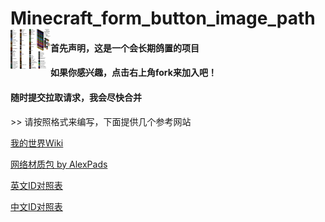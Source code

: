 <h1>Minecraft_form_button_image_path<img src="https://raw.githubusercontent.com/Anders233/form_button_image_path/master/image.png" height="64" width="64" align="left"></img></h1>
<h4>首先声明，这是一个会长期鸽置的项目</h4>
<h4>如果你感兴趣，点击右上角fork来加入吧！</h4>
<h4>随时提交拉取请求，我会尽快合并</h4>
>> 请按照格式来编写，下面提供几个参考网站
<p><a href="https://minecraft-zh.gamepedia.com">我的世界Wiki</a></p>
<p><a href="http://saltypixel.ga/textures">网络材质包 by <a href="https://github.com/AlexPads"</a>AlexPads</a></p>
<p><a href="https://minecraft-ids.grahamedgecombe.com">英文ID对照表</a></p>
<p><a href="http://mc.zyyapp.com">中文ID对照表</a></p>
